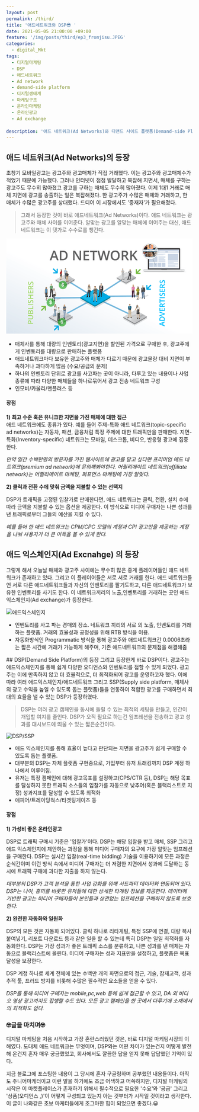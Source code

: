```yaml
---
layout: post
permalink: /third/
title: '애드네트워크와 DSP😎 '
date: 2021-05-05 21:00:00 +09:00
feature: '/img/posts/third/ep3_fromjisu.JPEG'
categories:
  - digital_Mkt
tags:
  - 디지털마케팅
  - DSP
  - 애드네트워크
  - Ad network
  - demand-side platform
  - 디지털생태계
  - 마케팅구조
  - 온라인마케팅
  - 온라인광고
  - Ad exchange

description: '애드 네트워크(Ad Networks)와 디맨드 사이드 플랫폼(Demand-side Platfrom)'
---
```


## 애드 네트워크(Ad Networks)의 등장
 초창기 모바일광고는 광고주와 광고매체가 직접 거래했다. 이는 광고주와 광고매체수가 적었기 때문에 가능했다.
 그러나 인터넷이 점점 발달하고 복잡해 지면서, 매체를 구하는 광고주도 무수히 많아졌고 광고를 구하는 매체도 무수히 많아졌다.
 이제 1대1 거래로 매체 지면에 광고를 송출하는 일은 복잡해졌다. 한 광고주가 수많은 매체와 거래하고, 한 매체가 수많은 광고주를 상대했다.
 드디어 이 시장에서도 '중재자'가 필요해졌다.

> 그래서 등장한 것이 바로 애드네트워크(Ad Networks)이다.
애드 네트워크는 광고주와 매체 사이를 이어준다. 알맞는 광고를 알맞는 매체에 이어주는 대신, 애드 네트워크는 이 댓가로 수수료를 챙긴다.<br>


 ![애드네트워크](/img/posts/third/adnetworks.png)

- 매체사를 통해 대량의 인벤토리(광고지면)을 할인된 가격으로 구매한 후, 광고주에게 인벤토리를 대량으로 판매하는 플랫폼
- 애드네트워크마다 보유한 광고주와 매체가 다르기 때문에 광고물량 대비 지면이 부족하거나 과다하게 많음 (수요/공급의 문제)
- 하나의 인벤토리 단위로 광고를 사고파는 곳이 아니라, 다루고 있는 내용이나 사업종류에 따라 다양한 매체들을 하나로묶어서 광고 전송 네트워크 구성
- 인모비/카울리/맨플러스 등​

<p>

#### 장점 ####

**1) 최고 수준 혹은 유니크한 지면을 가진 매체에 대한 접근<br>**
애드 네트워크에도 종류가 있다. 예를 들어 주제-특화 애드 네트워크(topic-specific ad networks)는 자동차, 패션, 금융처럼 특정 주제에 대한 트래픽만을 판매한다. 지면-특화(Inventory-specific) 네트워크는 모바일, 데스크톱, 비디오, 반응형 광고에 집중한다.

*만약 일간 수백만명의 방문자를 가진 웹사이트에 광고를 달고 싶다면 프리미엄 애드 네트워크(premium ad network)에 문의해봐야한다. 어필리에이트 네트워크(affiliate network)는 어필리에이트 마케팅, 퍼포먼스 마케팅에 가장 알맞다.*

**2) 클릭과 전환 수에 맞춰 금액을 지불할 수 있는 선택지​**

 DSP가 트래픽을 고정된 입찰가로 판매한다면, 애드 네트워크는 클릭, 전환, 설치 수에 따라 금액을 지불할 수 있는 옵션을 제공한다. 이 방식으로 미디어 구매자는 나쁜 성과를 낸 트래픽로부터 그들의 예산을 지킬 수 있다.

 *예를 들어 한 애드 네트워크는 CPM/CPC 모델의 계정과 CPI 광고만을 제공하는 계정을 나눠 사용자가 더 큰 이득을 볼 수 있게 한다.*​
 </p>

 <p>

## 애드 익스체인지(Ad Excnahge) 의 등장
 그렇게 해서 오늘날 매체와 광고주 사이에는 무수히 많은 중계 플레이어들인 애드 네트워크가 존재하고 있다. 그리고 이 플레이어들은 서로 서로 거래를 한다.  애드 네트워크들언 서로 다른 애드네트워크들과 자신의 인벤토리를 팔기도하고, 다른 애드네트워크가 보유한 인벤토리를 사기도 한다. 이 네트워크끼리의 노출,인벤토리를 거래하는 곳인 애드익스체인지(Ad exchange)가 등장한다.

![애드익스체인지](/img/posts/third/adexchange.JPEG)

- 인벤토리를 사고 파는 경매의 장소.  네트워크 끼리의 서로 의 노출, 인벤토리를 거래하는 플랫폼. 거래의 효율성과 공정성을 위해 RTB 방식을 이용.  
- 자동화방식인 Programmatic 방식을 통해 광고주와 애드네트워크간 0.0006초라는 짧은 시간에 거래가 가능하게 해주며, 기존 애드네트워크의 문제점을 해결해줌

</p>
<p>
## DSP(Demand Side Platform)의 등장
 그리고 등장한게 바로 DSP이다.
 광고주는 애드익스체인지를 통해 쉽게 다양한 오디언스와 인벤토리를 접할 수 있게 되었다. 광고주는 이에 만족하지 않고 더 효율적으로, 더 최적화되어 광고를 운영하고자 했다. 이에 따라 여러 애드익스체인지/애드네트워크 그리고 SSP(Supply side platform, 매체사의 광고 수익을 높일 수 있도록 돕는 플랫폼)들을 연동하여 적합한 광고를 구매하면서 최대의 효율을 낼 수 있는  DSP가 등장하였다.

 > DSP는 여러 광고 캠페인을 동시에 돌릴 수 있는 최적의 세팅을 만들고, 인간이 개입할 여지를 줄인다. DSP가 오직 필요로 하는건 임프레션을 전송하고 광고 성과를 대시보드에 띄울 수 있는 짧은순간이다.

 ![DSP/SSP](/img/posts/third/dspssp.JPEG)

 - 애드 익스체인지를 통해 효율이 높다고 판단되는 지면을 광고주가 쉽게 구매할 수 있도록 돕는 플랫폼.
 - 대부분의 DSP는 자체 플랫폼 구현중으로, 가입부터 유저 트래킹까지 DSP 계정 하나에서 이루어짐.
 - 유저는 특정 캠페인에 대해 광고목표를 설정하고(CPS/CTR 등), DSP는 해당 목표를 달성하지 못한 트래픽 소스들의 입찰가를 자동으로 낮추어(혹은 블랙리스트로 지정) 성과지표를 달성할 수 있도록 최적화
 - 애피어/트레이딩웍스/타겟팅게이츠 등


#### 장점 ####

 **1) 가성비 좋은 온라인광고**

  DSP로 트래픽 구매시 기준은 '입찰가'이다. DSP는 해당 입찰을 받고 매체, SSP 그리고 애드 익스체인지에 제안하는 과정을 통해 미디어 구매자의 요구에 가장 알맞는 임프레션을 구매한다. DSP는 실시간 입찰(real-time bidding) 기술을 이용하기에 모든 과정은 순식간이며 이런 방식 속에서 미디어 구매자는 더 저렴한 지면에서 성과에 도달하는 동시에 트래픽 구매에 과다한 지출을 하지 않는다.

 *대부분의 DSP가 고객 분석을 통한 사업 강화를 위해 서드파티 데이터와 연동되어 있다. DSP는 나이, 흥미를 비롯한 유저들에 대한 상세한 타게팅 정보를 제공한다. 데이터에 기반한 광고는 미디어 구매자들이 본인들과 상관없는 임프레션을 구매하지 않도록 보호한다.*



  **2) 완전한 자동화와 일원화**

  DSP의 모든 것은 자동화 되어있다. 클릭 하나로 리타게팅, 특정 SSP에 연결, 대량 복사붙여넣기, 리포트 다운로드 등과 같은 일을 할 수 있는데 특히 DSP는 일일 최적화를 자동화한다. DSP는 가장 성과가 좋은 트래픽 소스를 분류하고, 나쁜 성과를 낸 매체는 자동으로 블랙리스트에 올린다. 미디어 구매자는 성과 지표만을 설정하고, 플랫폼은 목표 달성을 보장한다.

 DSP 계정 하나로 세계 전체에 있는 수백만 개의 화면으로의 접근, 기술, 잠재고객, 성과 추적 툴, 프러드 방지를 비롯해 수많은 필수적인 요소들을 얻을 수 있다.

 *DSP를 통해 미디어 구매자는 mobile,pc,web 등에 쉽게 접근할 수 있고, DA 외 비디오 영상 광고까지도 집행할 수도 있다. 모든 광고 캠페인을 한 곳에서 다루기에 소재에서의 최적화도 쉽다.*
 ​


### 🤓글을 마치며🤓 ###

디지털 마케팅을 처음 시작하고 가장 혼란스러웠던 것은, 바로 디지털 마케팅시장의 이해였다. 도대체 애드 네트워크는 무엇이며, DSP와는 어떤 차이가 있는건지 어떻게 발전해 온건지 혼자 매우 궁금했었고, 회사에서도 깔끔한 답을 얻지 못해 답답했던 기억이 있다.  <br>

지금 블로그에 포스팅한 내용이 그 당시에 혼자 구글링하며 공부했던 내용들이다. 아직도 주니어마케터이고 이런 말을 하기에도 조금 어색하고 머쓱하지만, 디지털 마케팅의 시작은 이 마켓플레이스가 존재하기 위해서 필수적으로 필요한 '수요'와 '공급' 그리고 '상품(오디언스 ,)'이 어떻게 구성되고 있는지 아는 것부터가 시작일 것이라고 생각한다. 이 글이 나와같은 초보 마케터들에게 조그마한 힘이 되었으면 좋겠다.😀
